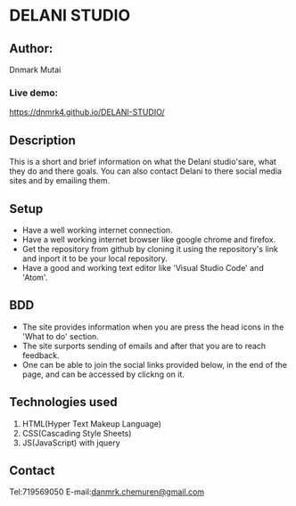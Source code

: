 # DELANI STUDIO

## Author:

Dnmark Mutai

### Live demo:
 
https://dnmrk4.github.io/DELANI-STUDIO/

 ## Description

 This is a short and brief information on what the Delani studio'sare, what they do and there goals.
 You can also contact Delani to there social media sites and by emailing them.

 ## Setup

- Have a well working internet connection.
- Have a well working internet browser like google chrome and firefox.
- Get the repository from github by cloning it using the repository's link and inport it to be your local repository.
- Have a good and working text editor like 'Visual Studio Code' and 'Atom'.

## BDD

- The site provides information when you are press the head icons in the 'What to do' section.
- The site surports sending of emails and after that you are to reach feedback.
- One can be able to join the social links provided below, in the end of the page, and can be accessed by clickng on it.

## Technologies used

1. HTML(Hyper Text Makeup Language)
2. CSS(Cascading Style Sheets)
3. JS(JavaScript) with jquery

## Contact

Tel:719569050
E-mail:danmrk.chemuren@gmail.com
